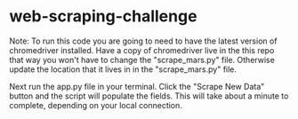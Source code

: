 # web-scraping-challenge

Note: 
To run this code you are going to need to have the latest version of chromedriver installed.
Have a copy of chromedriver live in the this repo that way you won't have to change the "scrape_mars.py" file. Otherwise update the location that it lives in in the "scrape_mars.py" file.

Next run the app.py file in your terminal. Click the "Scrape New Data" button and the script will populate the fields. This will take about a minute to complete, depending on your local connection.
